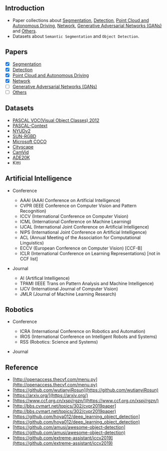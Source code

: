 ## Introduction
+ Paper collections about [Segmentation](https://github.com/zhulf0804/CV-Papers/blob/master/Segmentation.md), [Detection](https://github.com/zhulf0804/CV-Papers/blob/master/Detection.md), [Point Cloud and Autonomous
Driving](https://github.com/zhulf0804/Segmentation-Papers/blob/master/Point_Cloud_and_Autonomous_Driving.md), [Network](https://github.com/zhulf0804/CV-Papers/blob/master/Network.md), [Generative Adversarial Networks (GANs)](https://github.com/zhulf0804/CV-Papers/blob/master/GANs.md) and [Others](https://github.com/zhulf0804/CV-Papers/blob/master/Others.md). 
+ Datasets about `Semantic Segmentation` and `Object Detection`.

## Papers

- [X] [Segmentation](https://github.com/zhulf0804/CV-Papers/blob/master/Segmentation.md)
- [X] [Detection](https://github.com/zhulf0804/CV-Papers/blob/master/Detection.md)
- [X] [Point Cloud and Autonomous
Driving](https://github.com/zhulf0804/Segmentation-Papers/blob/master/Point_Cloud_and_Autonomous_Driving.md)
- [X] [Network](https://github.com/zhulf0804/CV-Papers/blob/master/Network.md)
- [ ] [Generative Adversarial Networks (GANs)](https://github.com/zhulf0804/CV-Papers/blob/master/GANs.md)
- [ ] [Others](https://github.com/zhulf0804/CV-Papers/blob/master/Others.md)

## Datasets

+ [PASCAL VOC(Visual Object Classes) 2012](https://github.com/zhulf0804/CV-Papers/blob/master/Datasets.md#voc)
+ [PASCAL-Context](https://github.com/zhulf0804/CV-Papers/blob/master/Datasets.md#pascal_context)
+ [NYUDv2](https://github.com/zhulf0804/CV-Papers/blob/master/Datasets.md#nyudv2)
+ [SUN-RGBD](https://github.com/zhulf0804/CV-Papers/blob/master/Datasets.md#sun_rgbd)
+ [Microsoft COCO](https://github.com/zhulf0804/CV-Papers/blob/master/Datasets.md#coco)
+ [Cityscape](https://github.com/zhulf0804/CV-Papers/blob/master/Datasets.md#cityscape)
+ [CamVid](https://github.com/zhulf0804/CV-Papers/blob/master/Datasets.md#camvid)
+ [ADE20K](https://github.com/zhulf0804/CV-Papers/blob/master/Datasets.md#ade20k)
+ Kitti



## Artificial Intelligence
+ Conference
	+ AAAI (AAAI Conference on Artificial Intelligence)
	+ CVPR (IEEE Conference on Computer Vision and Pattern Recognition)
	+ ICCV (International Conference on Computer Vision)
	+ ICML (International Conference on Machine Learning)
	+ IJCAL (International Joint Conference on Artificial Intelligence)
	+ NIPS (International Joint Conference on Artificial Intelligence)
	+ ACL (Annual Meeting of the Association for Computational Linguistics)
	+ ECCV (European Conference on Computer Vision) [CCF-B]
	+ ICLR (International Conference on Learning Representations) [not in CCF list]

+ Journal
	+ AI (Artifical Intelligence)
	+ TPAMI (IEEE Trans on Pattern Analysis and Machine Intelligence)
	+ IJCV (International Journal of Computer Vision)
	+ JMLR (Journal of Machine Learning Research)

## Robotics
+ Conference
	+ ICRA (International Conference on Robotics and Automation)
	+ IROS (International Conference on Intelligent Robots and Systems)
	+ RSS (Robotics: Science and Systems)
	
+ Journal

## Reference

+ [http://openaccess.thecvf.com/menu.py](http://openaccess.thecvf.com/menu.py)
+ [https://github.com/wutianyiRosun](https://github.com/wutianyiRosun)
+ [https://arxiv.org/](https://arxiv.org/)
+ [https://www.ccf.org.cn/xspj/rgzn/](https://www.ccf.org.cn/xspj/rgzn/)
+ [http://bbs.cvmart.net/topics/302/cvpr2019paper](http://bbs.cvmart.net/topics/302/cvpr2019paper)
+ [https://github.com/hoya012/deep_learning_object_detection](https://github.com/hoya012/deep_learning_object_detection)
+ [https://github.com/amusi/awesome-object-detection](https://github.com/amusi/awesome-object-detection)
+ [https://github.com/extreme-assistant/iccv2019](https://github.com/extreme-assistant/iccv2019)